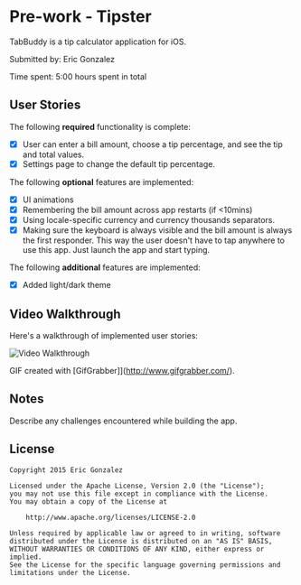 # Pre-work - Tipster

TabBuddy is a tip calculator application for iOS.

Submitted by: Eric Gonzalez

Time spent: 5:00 hours spent in total

## User Stories

The following **required** functionality is complete:

* [X] User can enter a bill amount, choose a tip percentage, and see the tip and total values.
* [X] Settings page to change the default tip percentage.

The following **optional** features are implemented:
* [X] UI animations
* [X] Remembering the bill amount across app restarts (if <10mins)
* [X] Using locale-specific currency and currency thousands separators.
* [X] Making sure the keyboard is always visible and the bill amount is always the first responder. This way the user doesn't have to tap anywhere to use this app. Just launch the app and start typing.

The following **additional** features are implemented:

- [X] Added light/dark theme

## Video Walkthrough 

Here's a walkthrough of implemented user stories:

<img src='http://i.imgur.com/yImZ8Lq.gif' title='Video Walkthrough' width='' alt='Video Walkthrough' />

GIF created with [GifGrabber]](http://www.gifgrabber.com/).

## Notes

Describe any challenges encountered while building the app.

## License

    Copyright 2015 Eric Gonzalez

    Licensed under the Apache License, Version 2.0 (the "License");
    you may not use this file except in compliance with the License.
    You may obtain a copy of the License at

        http://www.apache.org/licenses/LICENSE-2.0

    Unless required by applicable law or agreed to in writing, software
    distributed under the License is distributed on an "AS IS" BASIS,
    WITHOUT WARRANTIES OR CONDITIONS OF ANY KIND, either express or implied.
    See the License for the specific language governing permissions and
    limitations under the License.